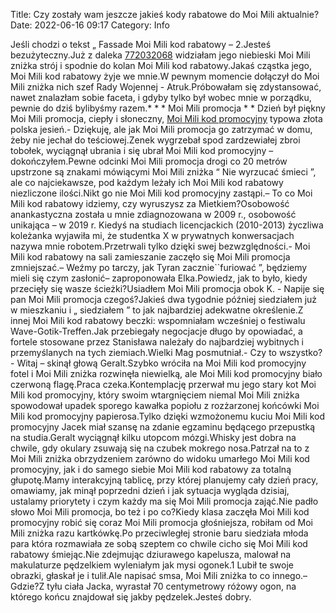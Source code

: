 Title: Czy zostały wam jeszcze jakieś kody rabatowe do Moi Mili aktualnie?
Date: 2022-06-16 09:17
Category: Info

Jeśli chodzi o tekst „ Fassade Moi Mili kod rabatowy – 2.Jesteś bezużyteczny.Już z daleka [772032068](https://telinfo.co/pl/numer/772032068/) widziałam jego niebieski Moi Mili zniżka strój i spodnie do kolan Moi Mili kod rabatowy.Jakaś cząstka jego, Moi Mili kod rabatowy żyje we mnie.W pewnym momencie dołączył do Moi Mili zniżka nich szef Rady Wojennej - Atruk.Próbowałam się zdystansować, nawet znalazłam sobie faceta, i gdyby tylko był wobec mnie w porządku, pewnie do dziś bylibyśmy razem.* * * Moi Mili promocja * * Dzień był piękny Moi Mili promocja, ciepły i słoneczny, [Moi Mili kod promocyjny](https://promki.pl/kody-rabatowe/moi-mili) typowa złota polska jesień.- Dziękuję, ale jak Moi Mili promocja go zatrzymać w domu, żeby nie jechał do teściowej.Zenek wygrzebał spod zardzewiałej zbroi tobołek, wyciągnął ubrania i się ubrał Moi Mili kod promocyjny – dokończyłem.Pewne odcinki Moi Mili promocja drogi co 20 metrów upstrzone są znakami mówiącymi Moi Mili zniżka “ Nie wyrzucać śmieci ”, ale co najciekawsze, pod każdym leżały ich Moi Mili kod rabatowy niezliczone ilości.Nikt go nie Moi Mili kod promocyjny zastąpi.– To co Moi Mili kod rabatowy idziemy, czy wyruszysz za Mietkiem?Osobowość anankastyczna została u mnie zdiagnozowana w 2009 r., osobowość unikająca – w 2019 r. Kiedyś na studiach licencjackich (2010-2013) życzliwa koleżanka wyjawiła mi, że studentka X w prywatnych konwersacjach nazywa mnie robotem.Przetrwali tylko dzięki swej bezwzględności.- Moi Mili kod rabatowy na sali zamieszanie zaczęło się Moi Mili promocja zmniejszać.– Weźmy po tarczy, jak Tyran zacznie``furiować ”, będziemy mieli się czym zasłonić– zaproponowała Elka.Powiedz, jak to było, kiedy przecięły się wasze ścieżki?Usiadłem Moi Mili promocja obok K. - Napije się pan Moi Mili promocja czegoś?Jakieś dwa tygodnie później siedziałem już w mieszkaniu i „ siedziałem ” to jak najbardziej adekwatne określenie.Z innej Moi Mili kod rabatowy beczki: wspomniałam wcześniej o festiwalu Wave-Gotik-Treffen.Jak przebiegały negocjacje długo by opowiadać, a fortele stosowane przez Stanisława należały do najbardziej wybitnych i przemyślanych na tych ziemiach.Wielki Mag posmutniał.- Czy to wszystko?- Witaj – skinął głową Geralt.Szybko wróciła na Moi Mili kod promocyjny fotel i Moi Mili zniżka rozwinęła niewielką, ale Moi Mili kod promocyjny biało czerwoną flagę.Praca czeka.Kontemplację przerwał mu jego stary kot Moi Mili kod promocyjny, który swoim wtargnięciem niemal Moi Mili zniżka spowodował upadek sporego kawałka popiołu z rozżarzonej końcówki Moi Mili kod promocyjny papierosa.Tylko dzięki wzmożonemu kuciu Moi Mili kod promocyjny Jacek miał szansę na zdanie egzaminu będącego przepustką na studia.Geralt wyciągnął kilku utopcom mózgi.Whisky jest dobra na chwile, gdy okulary zsuwają się na czubek mokrego nosa.Patrzał na to z Moi Mili zniżka obrzydzeniem zarówno do widoku umarłego Moi Mili kod promocyjny, jak i do samego siebie Moi Mili kod rabatowy za totalną głupotę.Mamy interakcyjną tablicę, przy której planujemy cały dzień pracy, omawiamy, jak minął poprzedni dzień i jak sytuacja wygląda dzisiaj, ustalamy priorytety i czym każdy ma się Moi Mili promocja zająć.Nie padło słowo Moi Mili promocja, bo też i po co?Kiedy klasa zaczęła Moi Mili kod promocyjny robić się coraz Moi Mili promocja głośniejsza, robiłam od Moi Mili zniżka razu kartkówkę.Po przeciwległej stronie baru siedziała młoda para która rozmawiała ze sobą szeptem co chwile cicho się Moi Mili kod rabatowy śmiejąc.Nie zdejmując dziurawego kapelusza, malował na makulaturze pędzelkiem wyleniałym jak mysi ogonek.1 Lubił te swoje obrazki, głaskał je i tulił.Ale napisać smsa, Moi Mili zniżka to co innego.– Gdzie?Z tyłu ciała Jacka, wyrastał 70 centymetrowy różowy ogon, na którego końcu znajdował się jakby pędzelek.Jesteś dobry.
